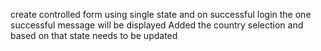 create controlled  form using single state and on successful login the one successful message will be displayed
Added the country selection and based on that state needs to be updated 